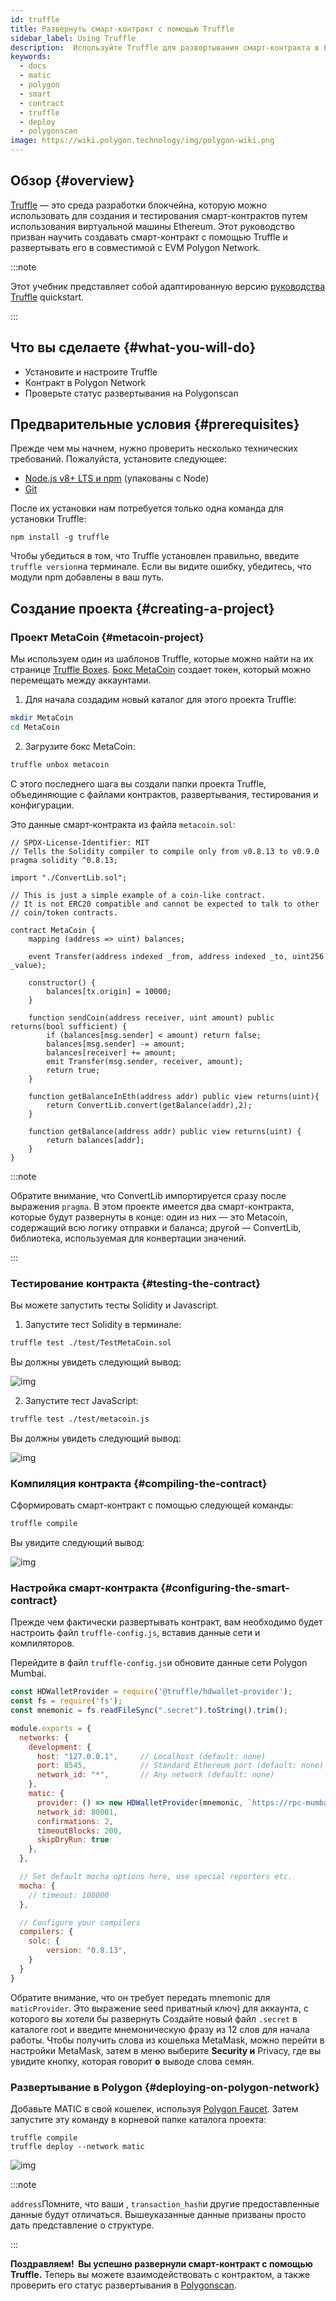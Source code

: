 ```yaml
---
id: truffle
title: Развернуть смарт-контракт с помощью Truffle
sidebar_label: Using Truffle
description:  Используйте Truffle для развертывания смарт-контракта в Polygon
keywords:
  - docs
  - matic
  - polygon
  - smart
  - contract
  - truffle
  - deploy
  - polygonscan
image: https://wiki.polygon.technology/img/polygon-wiki.png
---
```


## Обзор {#overview}

[Truffle](https://trufflesuite.com/) — это среда разработки блокчейна, которую можно использовать для создания и тестирования смарт-контрактов путем использования виртуальной машины Ethereum. Этот руководство призван научить создавать смарт-контракт с помощью Truffle и развертывать его в совместимой с EVM Polygon Network.

:::note

Этот учебник представляет собой адаптированную версию [<ins>руководства Truffle</ins>](https://www.trufflesuite.com/docs/truffle/quickstart) quickstart.

:::

## Что вы сделаете {#what-you-will-do}

- Установите и настроите Truffle
- Контракт в Polygon Network
- Проверьте статус развертывания на Polygonscan

## Предварительные условия {#prerequisites}

Прежде чем мы начнем, нужно проверить несколько технических требований. Пожалуйста, установите следующее:

- [Node.js v8+ LTS и npm](https://nodejs.org/en/) (упакованы с Node)
- [Git](https://git-scm.com/)

После их установки нам потребуется только одна команда для установки Truffle:

```
npm install -g truffle
```

Чтобы убедиться в том, что Truffle установлен правильно, введите `truffle version`на терминале. Если вы видите ошибку, убедитесь, что модули npm добавлены в ваш путь.

## Создание проекта {#creating-a-project}

### Проект MetaCoin {#metacoin-project}

Мы используем один из шаблонов Truffle, которые можно найти на их странице [Truffle Boxes](https://trufflesuite.com/boxes/). [Бокс MetaCoin](https://trufflesuite.com/boxes/metacoin/) создает токен, который можно перемещать между аккаунтами.

1. Для начала создадим новый каталог для этого проекта Truffle:

  ```bash
  mkdir MetaCoin
  cd MetaCoin
  ```

2. Загрузите бокс MetaCoin:

  ```bash
  truffle unbox metacoin
  ```

С этого последнего шага вы создали папки проекта Truffle, объединяющие с файлами контрактов, развертывания, тестирования и конфигурации.

Это данные смарт-контракта из файла `metacoin.sol`:

```solidity title="metacoin.sol"
// SPDX-License-Identifier: MIT
// Tells the Solidity compiler to compile only from v0.8.13 to v0.9.0
pragma solidity ^0.8.13;

import "./ConvertLib.sol";

// This is just a simple example of a coin-like contract.
// It is not ERC20 compatible and cannot be expected to talk to other
// coin/token contracts.

contract MetaCoin {
	mapping (address => uint) balances;

	event Transfer(address indexed _from, address indexed _to, uint256 _value);

	constructor() {
		balances[tx.origin] = 10000;
	}

	function sendCoin(address receiver, uint amount) public returns(bool sufficient) {
		if (balances[msg.sender] < amount) return false;
		balances[msg.sender] -= amount;
		balances[receiver] += amount;
		emit Transfer(msg.sender, receiver, amount);
		return true;
	}

	function getBalanceInEth(address addr) public view returns(uint){
		return ConvertLib.convert(getBalance(addr),2);
	}

	function getBalance(address addr) public view returns(uint) {
		return balances[addr];
	}
}
```

:::note

Обратите внимание, что ConvertLib импортируется сразу после выражения `pragma`. В этом проекте имеется два смарт-контракта, которые будут развернуты в конце: один из них — это Metacoin, содержащий всю логику отправки и баланса; другой — ConvertLib, библиотека, используемая для конвертации значений.

:::

### Тестирование контракта {#testing-the-contract}

Вы можете запустить тесты Solidity и Javascript.

1. Запустите тест Solidity в терминале:

  ```bash
  truffle test ./test/TestMetaCoin.sol
  ```

Вы должны увидеть следующий вывод:

![img](/img/truffle/test1.png)

2. Запустите тест JavaScript:

  ```bash
  truffle test ./test/metacoin.js
  ```

Вы должны увидеть следующий вывод:

![img](/img/truffle/test2.png)

### Компиляция контракта {#compiling-the-contract}

Сформировать смарт-контракт с помощью следующей команды:

```bash
truffle compile
```

Вы увидите следующий вывод:

![img](/img/truffle/compile.png)

### Настройка смарт-контракта {#configuring-the-smart-contract}

Прежде чем фактически развертывать контракт, вам необходимо будет настроить файл `truffle-config.js`, вставив данные сети и компиляторов.

Перейдите в файл `truffle-config.js`и обновите данные сети Polygon Mumbai.

```js title="truffle-config.js"
const HDWalletProvider = require('@truffle/hdwallet-provider');
const fs = require('fs');
const mnemonic = fs.readFileSync(".secret").toString().trim();

module.exports = {
  networks: {
    development: {
      host: "127.0.0.1",     // Localhost (default: none)
      port: 8545,            // Standard Ethereum port (default: none)
      network_id: "*",       // Any network (default: none)
    },
    matic: {
      provider: () => new HDWalletProvider(mnemonic, `https://rpc-mumbai.maticvigil.com`),
      network_id: 80001,
      confirmations: 2,
      timeoutBlocks: 200,
      skipDryRun: true
    },
  },

  // Set default mocha options here, use special reporters etc.
  mocha: {
    // timeout: 100000
  },

  // Configure your compilers
  compilers: {
    solc: {
        version: "0.8.13",
    }
  }
}
```

Обратите внимание, что он требует передать mnemonic для `maticProvider`. Это выражение seed приватный ключ) для аккаунта, с которого вы хотели бы развернуть Создайте новый файл `.secret` в каталоге root и введите мнемоническую фразу из 12 слов для начала работы. Чтобы получить слова из кошелька MetaMask, можно перейти в настройки MetaMask, затем в меню выберите **Security и** Privacy, где вы увидите кнопку, которая говорит **о** выводе слова семян.

### Развертывание в Polygon {#deploying-on-polygon-network}

Добавьте MATIC в свой кошелек, используя [Polygon Faucet](https://faucet.polygon.technology/). Затем запустите эту команду в корневой папке каталога проекта:

```
truffle compile
truffle deploy --network matic
```

![img](/img/truffle/deployed-contract.png)

:::note

`address`Помните, что ваши , `transaction_hash`и другие предоставленные данные будут отличаться. Вышеуказанные данные призваны просто дать представление о структуре.

:::

**Поздравляем!  Вы успешно развернули смарт-контракт с помощью Truffle.** Теперь вы можете взаимодействовать с контрактом, а также проверить его статус развертывания в [Polygonscan](https://mumbai.polygonscan.com/).
